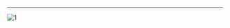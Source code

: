 ---
![1](https://user-images.githubusercontent.com/95434302/231799303-5090ab35-f97a-4645-9d8e-fe8871456174.png)

